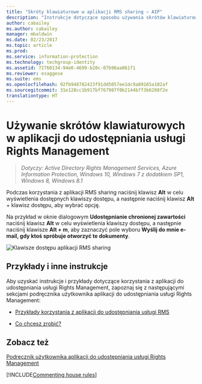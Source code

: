 ```yaml
---
title: "Skróty klawiaturowe w aplikacji RMS sharing — AIP"
description: "Instrukcje dotyczące sposobu używania skrótów klawiaturowych w aplikacji RMS sharing dla systemu Windows."
author: cabailey
ms.author: cabailey
manager: mbaldwin
ms.date: 02/23/2017
ms.topic: article
ms.prod: 
ms.service: information-protection
ms.technology: techgroup-identity
ms.assetid: 72760134-94e0-4699-b20c-07b96aa061f1
ms.reviewer: esaggese
ms.suite: ems
ms.openlocfilehash: 92fb948782423f91dd5057ee1dc9a89165a102af
ms.sourcegitcommit: 31e128cc1b917bf767987f0b2144b7f3b6288f2e
translationtype: HT
---
```

# <a name="use-keyboard-shortcuts-in-the-rights-management-sharing-application"></a>Używanie skrótów klawiaturowych w aplikacji do udostępniania usługi Rights Management

>*Dotyczy: Active Directory Rights Management Services, Azure Information Protection, Windows 10, Windows 7 z dodatkiem SP1, Windows 8, Windows 8.1*

Podczas korzystania z aplikacji RMS sharing naciśnij klawisz **Alt** w celu wyświetlenia dostępnych klawiszy dostępu, a następnie naciśnij klawisz **Alt** + klawisz dostępu, aby wybrać opcję.

Na przykład w oknie dialogowym **Udostępnianie chronionej zawartości** naciśnij klawisz **Alt** w celu wyświetlenia klawiszy dostępu, a następnie naciśnij klawisze **Alt + m**, aby zaznaczyć pole wyboru **Wyślij do mnie e-mail, gdy ktoś spróbuje otworzyć te dokumenty**.

![Klawisze dostępu aplikacji RMS sharing](../media/ADRMS_MSRMSApp_AccessKeys.png)

## <a name="examples-and-other-instructions"></a>Przykłady i inne instrukcje
Aby uzyskać instrukcje i przykłady dotyczące korzystania z aplikacji do udostępniania usługi Rights Management, zapoznaj się z następującymi sekcjami podręcznika użytkownika aplikacji do udostępniania usługi Rights Management:

-   [Przykłady korzystania z aplikacji do udostępniania usługi RMS](sharing-app-user-guide.md#examples-for-using-the-rms-sharing-application)

-   [Co chcesz zrobić?](sharing-app-user-guide.md#what-do-you-want-to-do)

## <a name="see-also"></a>Zobacz też
[Podręcznik użytkownika aplikacji do udostępniania usługi Rights Management](sharing-app-user-guide.md)

[!INCLUDE[Commenting house rules](../includes/houserules.md)]